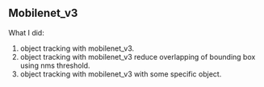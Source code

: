  ## Mobilenet_v3
 
 What I did:
 
 1. object tracking with mobilenet_v3.
 2. object tracking with mobilenet_v3 reduce overlapping of bounding box using nms threshold.
 3. object tracking with mobilenet_v3 with some specific object.

